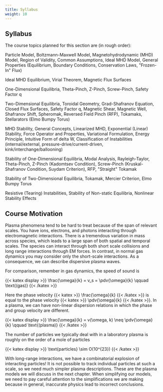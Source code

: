 ```yaml
---
title: Syllabus
weight: 10
---
```



## Syllabus

The course topics planned for this section are (in rough order):

Particle Model, Boltzmann-Maxwell Model, Magnetohydrodynamic (MHD) Model, Region of Validity, Common Assumptions, Ideal MHD Model, General Properties (Equilibrium, Boundary Conditions, Conservation Laws, "Frozen-In" Flux)

Ideal MHD Equilibrium, Virial Theorem, Magnetic Flux Surfaces

One-Dimensional Equilibria, Theta-Pinch, Z-Pinch, Screw-Pinch, Safety Factor q

Two-Dimensional Equilibria, Toroidal Geometry, Grad-Shafranov Equation, Closed Flux Surfaces, Safety Factor q, Magnetic Shear, Magnetic Well, Shafranov Shift, Spheromak, Reversed Field Pinch (RFP), Tokamaks, Stellarators (Elmo Bumpy Torus)

MHD Stability, General Concepts, Linearized MHD, Exponential (Linear) Stability, Force Operator and Properties, Variational Formulation, Energy Principle, Intuitive Form of delta W, Classification of Instabilities (internal/external, pressure-drive/current-driven, kink/interchange/ballooning)

Stability of One-Dimensional Equilibria, Modal Analysis, Rayleigh-Taylor, Theta-Pinch, Z-Pinch (Kadomtsev Condition), Screw-Pinch (Kruskal-Shafranov Condition, Suydam Criterion), RFP, "Straight" Tokamak

Stability of Two-Dimensional Equilibria, Tokamak, Mercier Criterion, Elmo Bumpy Torus

Resistive (Tearing) Instabilities, Stability of Non-static Equilibria, Nonlinear Stability Effects

## Course Motivation

Plasma phenomena tend to be hard to treat because of the span of relevant scales. You have ions, electrons, and photons interacting through electromagnetic interactions. There is a tremendous variation in mass across species, which leads to a large span of both spatial and temporal scales. The species can interact through both short scale collisions and long range interactions through EM forces. In contrast, in normal gas dynamics you may consider only the short-scale interactions. As a consequence, we can describe dispersive plasma waves.

For comparison, remember in gas dynamics, the speed of sound is 


{{< katex display >}}
\frac{\omega}{k} = v_s = \pdv{\omega}{k} \qquad \text{(gas)}
{{< /katex >}}

Here the phase velocity {{< katex >}} \frac{\omega}{k} {{< /katex >}} is equal to the phase velocity {{< katex >}} \pdv{\omega}{k} {{< /katex >}}. In a plasma, we can have non-linear dispersion relations in which the phase and group velocity are different.

{{< katex display >}}
\frac{\omega}{k} = v(\omega, k) \neq \pdv{\omega}{k} \qquad \text{(plasma)} 
{{< /katex >}}

The number of particles we typically deal with in a laboratory plasma is roughly on the order of a mole of particles

{{< katex display >}}
\text{particles} \sim O(10^{23})
{{< /katex >}}

With long-range interactions, we have a combinatorial explosion of interacting particles! It is not possible to track individual particles at such a scale, so we need much simpler plasma descriptions. These are the plasma models we will discuss in the next chapter. When simplifying our models, we need to pay careful attention to the simplifications we are making because in general, inaccurate physics lead to incorrect conclusions.